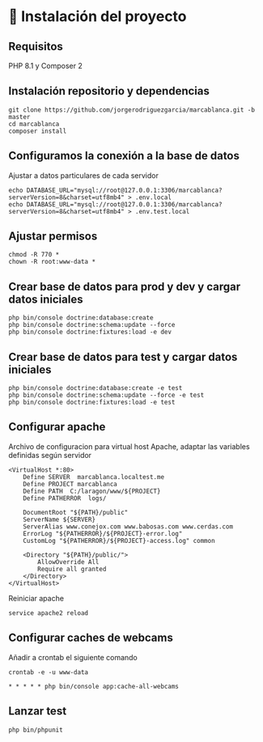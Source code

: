 # 🚀 Instalación del proyecto

## Requisitos

PHP 8.1 y Composer 2

## Instalación repositorio y dependencias
````
git clone https://github.com/jorgerodriguezgarcia/marcablanca.git -b master
cd marcablanca
composer install
````

## Configuramos la conexión a la base de datos

Ajustar a datos particulares de cada servidor 
````
echo DATABASE_URL="mysql://root@127.0.0.1:3306/marcablanca?serverVersion=8&charset=utf8mb4" > .env.local
echo DATABASE_URL="mysql://root@127.0.0.1:3306/marcablanca?serverVersion=8&charset=utf8mb4" > .env.test.local
````

## Ajustar permisos
````
chmod -R 770 *
chown -R root:www-data *
````

## Crear base de datos para prod y dev y cargar datos iniciales
````
php bin/console doctrine:database:create
php bin/console doctrine:schema:update --force
php bin/console doctrine:fixtures:load -e dev
````

## Crear base de datos para test y cargar datos iniciales
````
php bin/console doctrine:database:create -e test
php bin/console doctrine:schema:update --force -e test
php bin/console doctrine:fixtures:load -e test
````

## Configurar apache

Archivo de configuracion para virtual host Apache, adaptar las variables definidas según servidor
```
<VirtualHost *:80>
    Define SERVER  marcablanca.localtest.me
    Define PROJECT marcablanca
    Define PATH  C:/laragon/www/${PROJECT}
    Define PATHERROR  logs/

    DocumentRoot "${PATH}/public"
    ServerName ${SERVER}
	ServerAlias www.conejox.com www.babosas.com www.cerdas.com
    ErrorLog "${PATHERROR}/${PROJECT}-error.log"
    CustomLog "${PATHERROR}/${PROJECT}-access.log" common

    <Directory "${PATH}/public/">
        AllowOverride All
        Require all granted
    </Directory>
</VirtualHost>
````

Reiniciar apache 
````
service apache2 reload
````

## Configurar caches de webcams
Añadir a crontab el siguiente comando
````
crontab -e -u www-data
````
````
* * * * * php bin/console app:cache-all-webcams
````

## Lanzar test
````
php bin/phpunit
````


